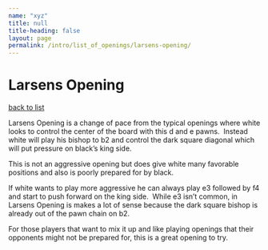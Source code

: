 ```yaml
---
name: "xyz"
title: null
title-heading: false
layout: page
permalink: /intro/list_of_openings/larsens-opening/
---
```


# Larsens Opening

[back to list](../../list_of_openings)



Larsens Opening is a change of pace from the typical openings where white looks to control the center of the board with this d and e pawns.  Instead white will play his bishop to b2 and control the dark square diagonal which will put pressure on black’s king side.

This is not an aggressive opening but does give white many favorable positions and also is poorly prepared for by black.

If white wants to play more aggressive he can always play e3 followed by f4 and start to push forward on the king side.  While e3 isn’t common, in Larsens Opening is makes a lot of sense because the dark square bishop is already out of the pawn chain on b2.

For those players that want to mix it up and like playing openings that their opponents might not be prepared for, this is a great opening to try.




